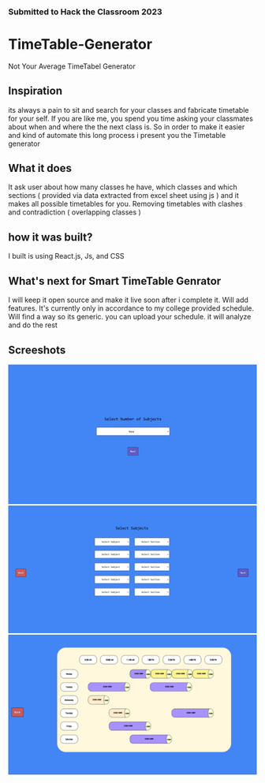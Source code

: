 <link rel="stylesheet" href="https://use.fontawesome.com/releases/v5.14.0/css/all.css" integrity="sha384-HzLeBuhoNPvSl5KYnjx0BT+WB0QEEqLprO+NBkkk5gbc67FTaL7XIGa2w1L0Xbgc" crossorigin="anonymous">

### Submitted to Hack the Classroom 2023
# TimeTable-Generator
Not Your Average TimeTabel Generator 
## Inspiration
its always a pain to sit and search for your classes and fabricate timetable for your self. If you are like me, you spend you time asking your classmates about when and where the the next class is. So in order to make it easier and kind of automate this long process i present you the Timetable generator
## What it does
It ask user about how many classes he have, which classes and which sections ( provided via data extracted from excel sheet using js ) and it makes all possible timetables for you. Removing timetables with clashes and contradiction ( overlapping classes ) 
## how it was built?
I built is using React.js, Js, and CSS
## What's next for Smart TimeTable Genrator
I will keep it open source and make it live soon after i complete it. Will add features. It's currently only in accordance to my college provided schedule. Will find a way so its generic. you can upload your schedule. it will analyze and do the rest
## Screeshots
![select-subject-count](select-subjects.png)
![select-subject-screen](select-subject-screen.png)
![timetable-result](timetable-result.png)
